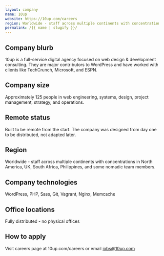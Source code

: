 ```yaml
---
layout: company
name: 10up
website: https://10up.com/careers
region: Worldwide - staff across multiple continents with concentrations in North America, UK, South Africa, Philippines, and some nomadic team members.
permalink: /{{ name | slugify }}/
---
```


## Company blurb

10up is a full-service digital agency focused on web design & development consulting. They are major contributors to WordPress and have worked with clients like TechCrunch, Microsoft, and ESPN.

## Company size

Approximately 125 people in web engineering, systems, design, project management, strategy, and operations.

## Remote status

Built to be remote from the start. The company was designed from day one to be distributed, not adapted later.

## Region

Worldwide - staff across multiple continents with concentrations in North America, UK, South Africa, Philippines, and some nomadic team members.

## Company technologies

WordPress, PHP, Sass, Git, Vagrant, Nginx, Memcache

## Office locations

Fully distributed - no physical offices

## How to apply

Visit careers page at 10up.com/careers or email jobs@10up.com